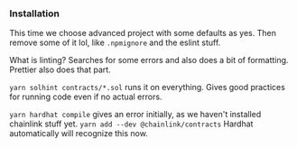 ### Installation

This time we choose advanced project with some defaults as yes. Then remove some of it lol, like `.npmignore` and the eslint stuff.

What is linting? Searches for some errors and also does a bit of formatting. Prettier also does that part.

`yarn solhint contracts/*.sol` runs it on everything. Gives good practices for running code even if no actual errors.

`yarn hardhat compile` gives an error initially, as we haven't installed chainlink stuff yet. `yarn add --dev @chainlink/contracts` Hardhat automatically will recognize this now.
